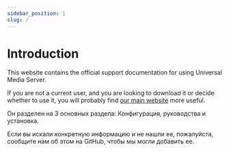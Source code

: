 ```yaml
---
sidebar_position: 1
slug: /
---
```


# Introduction

This website contains the official support documentation for using Universal Media Server.

If you are not a current user, and you are looking to download it or decide whether to use it, you will probably find [our main website](https://www.universalmediaserver.com) more useful.

Он разделен на 3 основных раздела: Конфигурация, руководства и установка.

Если вы искали конкретную информацию и не нашли ее, пожалуйста, сообщите нам об этом на GitHub, чтобы мы могли добавить ее.
